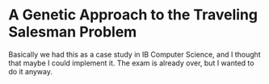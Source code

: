 # A Genetic Approach to the Traveling Salesman Problem

Basically we had this as a case study in IB Computer Science, and I thought that maybe I could implement it. The exam is already over, but I wanted to do it anyway.
